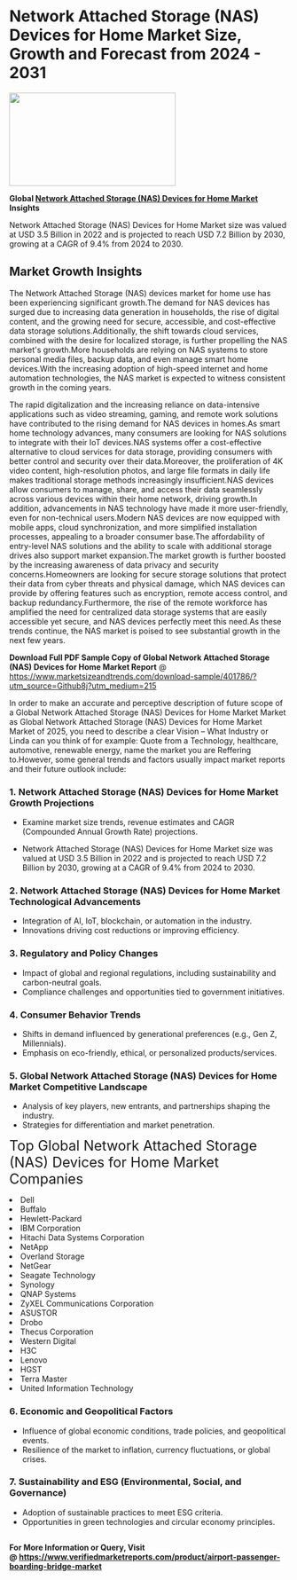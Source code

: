 <H1>Network Attached Storage (NAS) Devices for Home Market Size, Growth and Forecast from 2024 - 2031</H1><img class="aligncenter size-medium wp-image-584254" src="https://thirdeyenews.in/wp-content/uploads/2024/09/Global-Market-Research-300x168.jpeg" alt="" width="300" height="168" /><p><strong>Global&nbsp;<a href="https://www.marketsizeandtrends.com/download-sample/401786/?utm_source=Github8j?utm_medium=215">Network Attached Storage (NAS) Devices for Home Market</a> Insights</strong></p><p>Network Attached Storage (NAS) Devices for Home Market size was valued at USD 3.5 Billion in 2022 and is projected to reach USD 7.2 Billion by 2030, growing at a CAGR of 9.4% from 2024 to 2030.</p><p><h2>Market Growth Insights</h2> <p>The Network Attached Storage (NAS) devices market for home use has been experiencing significant growth.The demand for NAS devices has surged due to increasing data generation in households, the rise of digital content, and the growing need for secure, accessible, and cost-effective data storage solutions.Additionally, the shift towards cloud services, combined with the desire for localized storage, is further propelling the NAS market's growth.More households are relying on NAS systems to store personal media files, backup data, and even manage smart home devices.With the increasing adoption of high-speed internet and home automation technologies, the NAS market is expected to witness consistent growth in the coming years.</p> <p>The rapid digitalization and the increasing reliance on data-intensive applications such as video streaming, gaming, and remote work solutions have contributed to the rising demand for NAS devices in homes.As smart home technology advances, many consumers are looking for NAS solutions to integrate with their IoT devices.NAS systems offer a cost-effective alternative to cloud services for data storage, providing consumers with better control and security over their data.Moreover, the proliferation of 4K video content, high-resolution photos, and large file formats in daily life makes traditional storage methods increasingly insufficient.NAS devices allow consumers to manage, share, and access their data seamlessly across various devices within their home network, driving growth.In addition, advancements in NAS technology have made it more user-friendly, even for non-technical users.Modern NAS devices are now equipped with mobile apps, cloud synchronization, and more simplified installation processes, appealing to a broader consumer base.The affordability of entry-level NAS solutions and the ability to scale with additional storage drives also support market expansion.The market growth is further boosted by the increasing awareness of data privacy and security concerns.Homeowners are looking for secure storage solutions that protect their data from cyber threats and physical damage, which NAS devices can provide by offering features such as encryption, remote access control, and backup redundancy.Furthermore, the rise of the remote workforce has amplified the need for centralized data storage systems that are easily accessible yet secure, and NAS devices perfectly meet this need.As these trends continue, the NAS market is poised to see substantial growth in the next few years.<p><span class=""><strong>Download Full PDF Sample Copy of Global Network Attached Storage (NAS) Devices for Home Market Report</strong> @ <a href="https://www.marketsizeandtrends.com/download-sample/401786/?utm_source=Github8j?utm_medium=215" target="_blank">https://www.marketsizeandtrends.com/download-sample/401786/?utm_source=Github8j?utm_medium=215</a></span></p><p>In order to make an accurate and perceptive description of future scope of a Global&nbsp;Network Attached Storage (NAS) Devices for Home Market Market as Global&nbsp;Network Attached Storage (NAS) Devices for Home Market Market of 2025, you need to describe a clear Vision &ndash; What Industry or Linda can you think of for example: Quote from a Technology, healthcare, automotive, renewable energy, name the market you are Reffering to.However, some general trends and factors usually impact market reports and their future outlook include:</p><h3>1.&nbsp;<strong>Network Attached Storage (NAS) Devices for Home Market Growth Projections</strong></h3><ul><li>Examine market size trends, revenue estimates and CAGR (Compounded Annual Growth Rate) projections.</li><li><p>Network Attached Storage (NAS) Devices for Home Market size was valued at USD 3.5 Billion in 2022 and is projected to reach USD 7.2 Billion by 2030, growing at a CAGR of 9.4% from 2024 to 2030.</p></li></ul><h3>2.&nbsp;<strong>Network Attached Storage (NAS) Devices for Home Market Technological Advancements</strong></h3><ul><li>Integration of AI, IoT, blockchain, or automation in the industry.</li><li>Innovations driving cost reductions or improving efficiency.</li></ul><h3>3.&nbsp;<strong>Regulatory and Policy Changes</strong></h3><ul><li>Impact of global and regional regulations, including sustainability and carbon-neutral goals.</li><li>Compliance challenges and opportunities tied to government initiatives.</li></ul><h3>4.&nbsp;<strong>Consumer Behavior Trends</strong></h3><ul><li>Shifts in demand influenced by generational preferences (e.g., Gen Z, Millennials).</li><li>Emphasis on eco-friendly, ethical, or personalized products/services.</li></ul><h3>5.&nbsp;<strong>Global Network Attached Storage (NAS) Devices for Home Market Competitive Landscape</strong></h3><ul><li>Analysis of key players, new entrants, and partnerships shaping the industry.</li><li>Strategies for differentiation and market penetration.</li></ul><p data-pm-slice="1 1 []"><span style="color: inherit; font-family: inherit; font-size: 25px;">Top Global Network Attached Storage (NAS) Devices for Home Market Companies</span></p><div class="" data-test-id=""><p><li>Dell</li><li> Buffalo</li><li> Hewlett-Packard</li><li> IBM Corporation</li><li> Hitachi Data Systems Corporation</li><li> NetApp</li><li> Overland Storage</li><li> NetGear</li><li> Seagate Technology</li><li> Synology</li><li> QNAP Systems</li><li> ZyXEL Communications Corporation</li><li> ASUSTOR</li><li> Drobo</li><li> Thecus Corporation</li><li> Western Digital</li><li> H3C</li><li> Lenovo</li><li> HGST</li><li> Terra Master</li><li> United Information Technology</li></p></div><h3>6.&nbsp;<strong>Economic and Geopolitical Factors</strong></h3><ul><li>Influence of global economic conditions, trade policies, and geopolitical events.</li><li>Resilience of the market to inflation, currency fluctuations, or global crises.</li></ul><h3>7.&nbsp;<strong>Sustainability and ESG (Environmental, Social, and Governance)</strong></h3><ul><li>Adoption of sustainable practices to meet ESG criteria.</li><li>Opportunities in green technologies and circular economy principles.</li></ul><h2><strong style="font-size: 14px;">For More Information or Query, Visit @&nbsp;</strong><a style="background-color: #ffffff; font-size: 14px;" href="https://www.marketsizeandtrends.com/report/network-attached-storage-nas-devices-for-home-market/" target="_blank">https://www.verifiedmarketreports.com/product/airport-passenger-boarding-bridge-market</a></h2>
